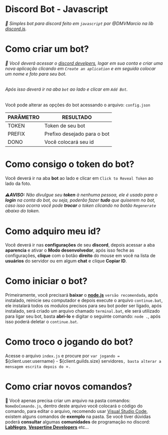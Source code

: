 # Discord Bot - Javascript

###### 📡 Simples bot para discord feito em `javascript` por @DMVMarcio na lib [discord.js](https://discord.js.org/#/docs).

# Como criar um bot?

###### 🔨 Você deverá acessar o [discord develpers](https://discordapp.com/developers/applications/me), logar em sua conta e criar uma nova aplicação clicando em `Create an aplication` e em seguida colocar um nome e foto para seu bot. <h6> Após isso deverá ir na aba `bot` ao lado e clicar em `Add Bot`.

Você pode alterar as opções do bot acessando o arquivo: `config.json`

PARÂMETRO | RESULTADO
------------ | -------------
TOKEN | Token de seu bot
PREFIX | Prefixo desejado para o bot
DONO | Você colocará seu id

# Como consigo o token do bot?

Você deverá ir na aba **bot** ao lado e clicar em `Click to Reveal Token` ao lado da foto.<h6>⚠**AVISO:** Não divulgue seu **token** à nenhuma pessoa, ele é usado para o **login** na conta do bot, ou seja, poderão fazer **tudo** que quiserem no bot, caso isso ocorra você pode **trocar** o token clicando no botão `Regenerate` abaixo do token.

# Como adquiro meu id?

Você deverá ir nas **configurações** de seu **discord**, depois acessar a aba **aparencia** e ativar o **Modo desenvolvedor**, após isso feche as configurações, **clique** com o botão **direito** do mouse em você na lista de **usuários** do servidor ou em algum **chat** e clique **Copiar ID**.

# Como iniciar o bot?

Primeiramente, você precisará **baixar** o __[node.js](https://nodejs.org/)__ `versão recomendada`, após instalado, reinicie seu computador e depois execute o arquivo `continue.bat`, ele instalará todos os modulos precisos para seu bot poder ser ligado, após instalado, será criado um arquivo chamado `terminal.bat`, ele será utilizado para ligar seu bot, basta **abri-lo** e digitar o seguinte comando: `node .`, após isso poderá deletar o `continue.bat`.

# Como troco o jogando do bot?

Acesse o arquivo `index.js` e procure por `var jogando = `${client.user.username} - ${client.guilds.size} servidores`, basta alterar a mensagem escrita depois do `=`.`

# Como criar novos comandos?

👾 Você apenas precisa criar um arquivo na pasta comandos: `NomeDoComando.js`, dentro deste arquivo você colocará o código do comando,  para editar o arquivo, recomendo usar [Visual Studio Code](https://code.visualstudio.com/), existem alguns comandos de **exemplo** na pasta. Se você tiver dúvidas poderá **consultar** algumas **comunidades** de programação no discord: **[LabNegro](https://discord.gg/XzHdjaD)**, **[Vespertine Developers](https://discord.gg/KUnHcWQ)** etc...
